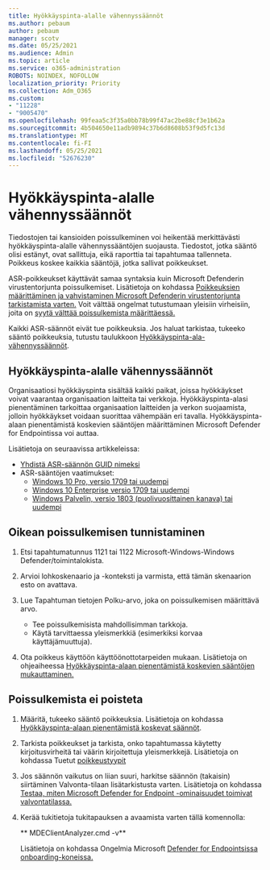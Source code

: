```yaml
---
title: Hyökkäyspinta-alalle vähennyssäännöt
ms.author: pebaum
author: pebaum
manager: scotv
ms.date: 05/25/2021
ms.audience: Admin
ms.topic: article
ms.service: o365-administration
ROBOTS: NOINDEX, NOFOLLOW
localization_priority: Priority
ms.collection: Adm_O365
ms.custom:
- "11228"
- "9005470"
ms.openlocfilehash: 99feaa5c3f35a0bb78b99f47ac2be88cf3e1b62a
ms.sourcegitcommit: 4b504650e11adb9894c37b6d8608b53f9d5fc13d
ms.translationtype: MT
ms.contentlocale: fi-FI
ms.lasthandoff: 05/25/2021
ms.locfileid: "52676230"
---
```

# <a name="attack-surface-reduction-rules"></a>Hyökkäyspinta-alalle vähennyssäännöt

Tiedostojen tai kansioiden poissulkeminen voi heikentää merkittävästi hyökkäyspinta-alalle vähennyssääntöjen suojausta. Tiedostot, jotka sääntö olisi estänyt, ovat sallittuja, eikä raporttia tai tapahtumaa tallenneta. Poikkeus koskee kaikkia sääntöjä, jotka sallivat poikkeukset.

ASR-poikkeukset käyttävät samaa syntaksia kuin Microsoft Defenderin virustentorjunta poissulkemiset. Lisätietoja on kohdassa [Poikkeuksien määrittäminen ja vahvistaminen Microsoft Defenderin virustentorjunta tarkistamista varten.](/microsoft-365/security/defender-endpoint/configure-exclusions-microsoft-defender-antivirus) Voit välttää ongelmat tutustumaan yleisiin virheisiin, joita on [syytä välttää poissulkemista määrittäessä.](/microsoft-365/security/defender-endpoint/common-exclusion-mistakes-microsoft-defender-antivirus)

Kaikki ASR-säännöt eivät tue poikkeuksia. Jos haluat tarkistaa, tukeeko sääntö poikkeuksia, tutustu taulukkoon [Hyökkäyspinta-ala-vähennyssäännöt](/microsoft-365/security/defender-endpoint/attack-surface-reduction#attack-surface-reduction-rules).

## <a name="attack-surface-reduction-rules"></a>Hyökkäyspinta-alalle vähennyssäännöt

Organisaatiosi hyökkäyspinta sisältää kaikki paikat, joissa hyökkäykset voivat vaarantaa organisaation laitteita tai verkkoja. Hyökkäyspinta-alasi pienentäminen tarkoittaa organisaation laitteiden ja verkon suojaamista, jolloin hyökkäykset voidaan suorittaa vähempään eri tavalla. Hyökkäyspinta-alaan pienentämistä koskevien sääntöjen määrittäminen Microsoft Defender for Endpointissa voi auttaa.

Lisätietoja on seuraavissa artikkeleissa:

- [Yhdistä ASR-säännön GUID nimeksi](/microsoft-365/security/defender-endpoint/attack-surface-reduction#attack-surface-reduction-rules)
- ASR-sääntöjen vaatimukset:
    - [Windows 10 Pro, versio 1709 tai uudempi](/windows/whats-new/whats-new-windows-10-version-1709)
    - [Windows 10 Enterprise versio 1709 tai uudempi](/windows/whats-new/whats-new-windows-10-version-1709)
    - [Windows Palvelin, versio 1803 (puolivuosittainen kanava) tai uudempi](/windows-server/get-started/whats-new-in-windows-server-1803)

## <a name="identify-the-correct-exclusion-to-apply"></a>Oikean poissulkemisen tunnistaminen

1. Etsi tapahtumatunnus 1121 tai 1122 Microsoft-Windows-Windows Defender/toimintalokista.

1. Arvioi lohkoskenaario ja -konteksti ja varmista, että tämän skenaarion esto on avattava.

1. Lue Tapahtuman tietojen Polku-arvo, joka on poissulkemisen määrittävä arvo.
    - Tee poissulkemisista mahdollisimman tarkkoja.
    - Käytä tarvittaessa yleismerkkiä (esimerkiksi korvaa käyttäjämuuttuja).

1. Ota poikkeus käyttöön käyttöönottotarpeiden mukaan. Lisätietoja on ohjeaiheessa [Hyökkäyspinta-alaan pienentämistä koskevien sääntöjen mukauttaminen.](/microsoft-365/security/defender-endpoint/customize-attack-surface-reduction)

## <a name="exclusion-is-not-honored"></a>Poissulkemista ei poisteta

1. Määritä, tukeeko sääntö poikkeuksia. Lisätietoja on kohdassa [Hyökkäyspinta-alaan pienentämistä koskevat säännöt](/microsoft-365/security/defender-endpoint/attack-surface-reduction#attack-surface-reduction-rules).

1. Tarkista poikkeukset ja tarkista, onko tapahtumassa käytetty kirjoitusvirheitä tai väärin kirjoitettuja yleismerkkejä. Lisätietoja on kohdassa Tuetut [poikkeustyypit](/microsoft-365/security/defender-endpoint/mac-exclusions#supported-exclusion-types)

1. Jos säännön vaikutus on liian suuri, harkitse säännön (takaisin) siirtäminen Valvonta-tilaan lisätarkistusta varten. Lisätietoja on kohdassa [Testaa, miten Microsoft Defender for Endpoint -ominaisuudet toimivat valvontatilassa.](/microsoft-365/security/defender-endpoint/audit-windows-defender)

1. Kerää tukitietoja tukitapauksen a avaamista varten tällä komennolla:
    
   ** MDEClientAnalyzer.cmd -v**

    Lisätietoja on kohdassa Ongelmia Microsoft [Defender for Endpointsissa onboarding-koneissa.](issues-with-onboarding-machines.md)
